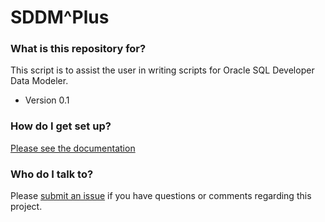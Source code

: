 # SDDM^Plus #

### What is this repository for? ###

This script is to assist the user in writing scripts for Oracle SQL Developer Data Modeler.

 * Version 0.1

### How do I get set up? ###

[Please see the documentation](docs/README.md)


### Who do I talk to? ###

Please [submit an issue](sddm-plus/issues) if you have questions or comments regarding this project.
